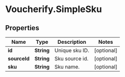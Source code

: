 # Voucherify.SimpleSku

## Properties

Name | Type | Description | Notes
------------ | ------------- | ------------- | -------------
**id** | **String** | Unique sku ID. | [optional] 
**sourceId** | **String** | Sku source id. | [optional] 
**sku** | **String** | Sku name. | [optional] 


